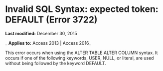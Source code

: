 
# Invalid SQL Syntax: expected token: DEFAULT (Error 3722)

 **Last modified:** December 30, 2015

 _ **Applies to:** Access 2013 | Access 2016_

This error occurs when using the ALTER TABLE ALTER COLUMN syntax. It occurs if one of the following keywords, USER, NULL, or literal, are used without being followed by the keyword DEFAULT.

